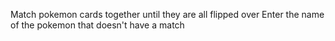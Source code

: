 Match pokemon cards together until they are all flipped over
Enter the name of the pokemon that doesn't have a match
